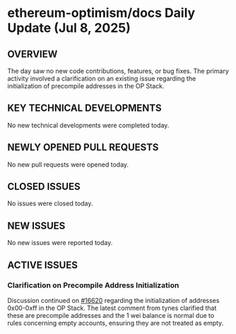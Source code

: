 # ethereum-optimism/docs Daily Update (Jul 8, 2025)
## OVERVIEW 
The day saw no new code contributions, features, or bug fixes. The primary activity involved a clarification on an existing issue regarding the initialization of precompile addresses in the OP Stack.

## KEY TECHNICAL DEVELOPMENTS
No new technical developments were completed today.

## NEWLY OPENED PULL REQUESTS
No new pull requests were opened today.

## CLOSED ISSUES
No issues were closed today.

## NEW ISSUES
No new issues were reported today.

## ACTIVE ISSUES
### Clarification on Precompile Address Initialization
Discussion continued on [#16620](https://github.com/ethereum-optimism/docs/issues/16620) regarding the initialization of addresses 0x00-0xff in the OP Stack. The latest comment from tynes clarified that these are precompile addresses and the 1 wei balance is normal due to rules concerning empty accounts, ensuring they are not treated as empty.